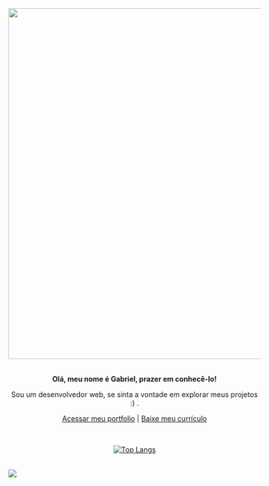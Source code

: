 <div align="center">
  <img src="https://github.com/gabrielFrc/gabrielFrc/assets/70562629/de8b19b3-277d-4f4d-b7ef-3a20328c6362" width="700">
  </br></br>
</div>

<div align="center">
  <p><b>Olá, meu nome é Gabriel, prazer em conhecê-lo!</b></p>
  <p>Sou um desenvolvedor web, se sinta a vontade em explorar meus projetos :) .</p>

  [Acessar meu portfolio](https://gabrielfrc.github.io/portfolio/) | [Baixe meu currículo](https://github.com/gabrielFrc/gabrielFrc/files/13310915/Curriculo_Dev.pdf)
</div>

<div align="center">


  </br>
  
  [![Top Langs](https://github-readme-stats-git-masterrstaa-rickstaa.vercel.app/api/top-langs/?username=gabrielFrc&&layout=donut-vertical&theme=dracula&hide=shaderlab,hlsl&exclude_repo=github-readme-stats)](https://github.com/anuraghazra/github-readme-stats)
</div>

<br>

<div> 
  <a href="https://www.linkedin.com/in/gabriel-f-82328b214/" target="_blank"><img src="https://img.shields.io/badge/-LinkedIn-%230077B5?style=for-the-badge&logo=linkedin&logoColor=white" target="_blank"></a> 
</div>
